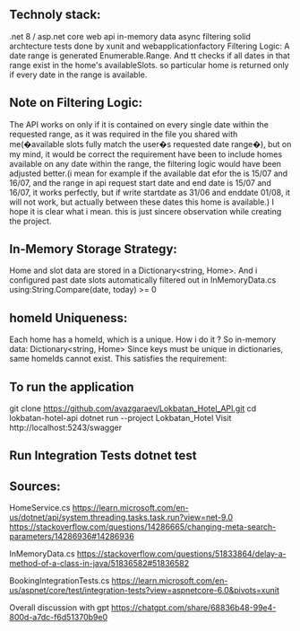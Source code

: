 ## Technoly stack:

.net 8 / asp.net core web api
in-memory data
async filtering
solid archtecture
tests done by xunit and webapplicationfactory
Filtering Logic:
A date range is generated Enumerable.Range. And tt checks if all dates in that range exist in the home's availableSlots. so particular home is returned only if every date in the range is available.

## Note on Filtering Logic:
The API works on only if it is contained on every single date within the requested range, as it was required in the file you shared with me(�available slots fully match the user�s requested date range�), but on my mind, it would be correct the requirement have been to include homes available on any date within the range, the filtering logic would have been adjusted better.(i mean for example if the available dat efor the is 15/07 and 16/07, and the range in api request start date and end date is 15/07 and 16/07, it works perfectly, but if write startdate as 31/06 and enddate 01/08, it will not work, but actually between these dates this home is available.) I hope it is clear what i mean. this is just sincere observation while creating the project.

## In-Memory Storage Strategy:
Home and slot data are stored in a Dictionary<string, Home>. And i configured past date slots automatically filtered out in InMemoryData.cs using:String.Compare(date, today) >= 0

## homeId Uniqueness:
Each home has a homeId, which is a unique. How i do it ? So in-memory data: Dictionary<string, Home> Since keys must be unique in dictionaries, same homeIds cannot exist. This satisfies the requirement:

## To run the application
git clone https://github.com/avazgaraev/Lokbatan_Hotel_API.git 
cd lokbatan-hotel-api 
dotnet run --project Lokbatan_Hotel 
Visit http://localhost:5243/swagger

## Run Integration Tests dotnet test

## Sources:
HomeService.cs https://learn.microsoft.com/en-us/dotnet/api/system.threading.tasks.task.run?view=net-9.0 https://stackoverflow.com/questions/14286665/changing-meta-search-parameters/14286936#14286936

InMemoryData.cs https://stackoverflow.com/questions/51833864/delay-a-method-of-a-class-in-java/51836582#51836582

BookingIntegrationTests.cs https://learn.microsoft.com/en-us/aspnet/core/test/integration-tests?view=aspnetcore-6.0&pivots=xunit

Overall discussion with gpt https://chatgpt.com/share/68836b48-99e4-800d-a7dc-f6d51370b9e0
